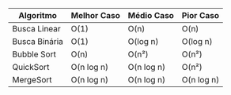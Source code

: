 | Algoritmo | Melhor Caso | Médio Caso | Pior Caso |
| --- | --- | --- | --- |
| Busca Linear | O(1) | O(n) | O(n) |
| Busca Binária | O(1) | O(log n) | O(log n) |
| Bubble Sort | O(n) | O(n²) | O(n²) |
| QuickSort | O(n log n) | O(n log n) | O(n²) |
| MergeSort | O(n log n) | O(n log n) | O(n log n) |
